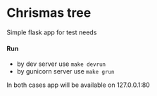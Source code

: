 # Chrismas tree

Simple flask app for test needs

#### Run

- by dev server use `make devrun`
- by gunicorn server use `make grun`

In both cases app will be available on 127.0.0.1:80
